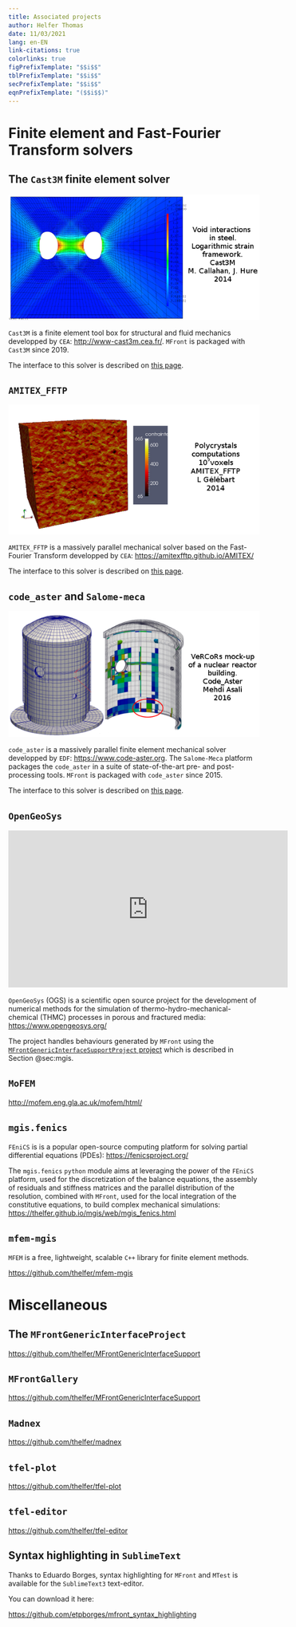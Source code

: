 ```yaml
---
title: Associated projects
author: Helfer Thomas
date: 11/03/2021
lang: en-EN
link-citations: true
colorlinks: true
figPrefixTemplate: "$$i$$"
tblPrefixTemplate: "$$i$$"
secPrefixTemplate: "$$i$$"
eqnPrefixTemplate: "($$i$$)"
---
```


# Finite element and Fast-Fourier Transform solvers

## The `Cast3M` finite element solver

![](img/VoidsGrowth.png "Simulation of Void growth")

`Cast3M` is a finite element tool box for structural and fluid mechanics
developped by `CEA`: <http://www-cast3m.cea.fr/>. `MFront` is packaged
with `Cast3M` since 2019.

The interface to this solver is described on [this page](castem.html).

## `AMITEX_FFTP`

![](img/AMITEX_FFTP_sig1.png "Polycrystals computation based on FFT")

`AMITEX_FFTP` is a massively parallel mechanical solver based on the
Fast-Fourier Transform developped by `CEA`:
<https://amitexfftp.github.io/AMITEX/>

The interface to this solver is described on [this page](amitex.html).

## `code_aster` and `Salome-meca`

![](img/VeRCoRs.png "Simulation of the VeRCoRs mock-up of a nuclear building")

`code_aster` is a massively parallel finite element mechanical solver
developped by `EDF`: <https://www.code-aster.org>. The `Salome-Meca`
platform packages the `code_aster` in a suite of state-of-the-art pre-
and post-processing tools. `MFront` is packaged with `code_aster` since
2015.

The interface to this solver is described on [this page](aster.html).

## `OpenGeoSys`

<center>
<iframe width="560" height="315" src="https://www.youtube.com/embed/juWMIkJ64iE" frameborder="0" allow="accelerometer; autoplay; encrypted-media; gyroscope; picture-in-picture" allowfullscreen>
</iframe>
</center>

`OpenGeoSys` (OGS) is a scientific open source project for the
development of numerical methods for the simulation of
thermo-hydro-mechanical-chemical (THMC) processes in porous and
fractured media: <https://www.opengeosys.org/>

The project handles behaviours generated by `MFront` using the
[`MFrontGenericInterfaceSupportProject`
project](https://github.com/thelfer/MFrontGenericInterfaceSupport) which
is described in Section @sec:mgis.

## `MoFEM`

<http://mofem.eng.gla.ac.uk/mofem/html/>

## `mgis.fenics`

`FEniCS` is is a popular open-source computing platform for solving
partial differential equations (PDEs): https://fenicsproject.org/

The `mgis.fenics` `python` module aims at leveraging the power of the
`FEniCS` platform, used for the discretization of the balance equations,
the assembly of residuals and stiffness matrices and the parallel
distribution of the resolution, combined with `MFront`, used for the
local integration of the constitutive equations, to build complex
mechanical simulations: <https://thelfer.github.io/mgis/web/mgis_fenics.html>

## `mfem-mgis`

`MFEM` is a free, lightweight, scalable `C++` library for finite element
methods.

<https://github.com/thelfer/mfem-mgis>

# Miscellaneous

## The `MFrontGenericInterfaceProject`

<https://github.com/thelfer/MFrontGenericInterfaceSupport>

## `MFrontGallery`

<https://github.com/thelfer/MFrontGenericInterfaceSupport>

## `Madnex`

<https://github.com/thelfer/madnex>

## `tfel-plot`

<https://github.com/thelfer/tfel-plot>

## `tfel-editor`

<https://github.com/thelfer/tfel-editor>

## Syntax highlighting in `SublimeText`

Thanks to Eduardo Borges, syntax highlighting for `MFront` and `MTest`
is available for the `SublimeText3` text-editor.

You can download it here:

<https://github.com/etpborges/mfront_syntax_highlighting>
